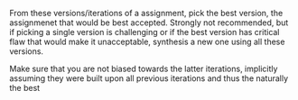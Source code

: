 From these versions/iterations of a assignment, pick the best version, the assignmenet that would be best accepted. Strongly not recommended, but if picking a single version is challenging or if the best version has critical flaw that would make it unacceptable, synthesis a new one using all these versions.

Make sure that you are not biased towards the latter iterations, implicitly assuming they were built upon all previous iterations and thus the naturally the best
